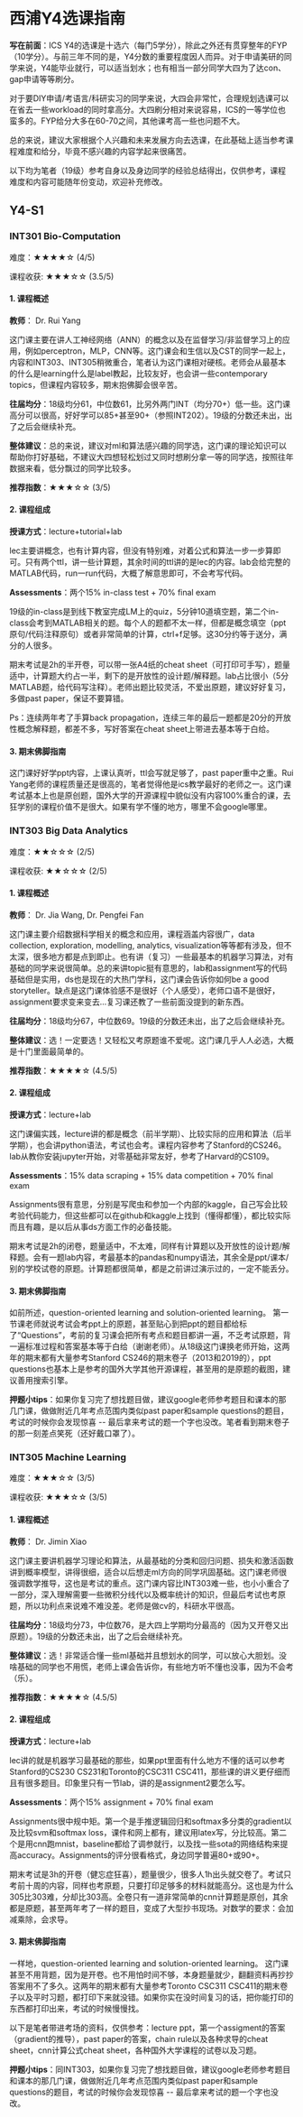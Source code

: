 # 西浦Y4选课指南

**写在前面**：ICS Y4的选课是十选六（每门5学分），除此之外还有贯穿整年的FYP（10学分）。与前三年不同的是，Y4分数的重要程度因人而异。对于申请美研的同学来说，Y4能毕业就行，可以适当划水；也有相当一部分同学大四为了达con、gap申请等等刷分。

对于要DIY申请/考语言/科研实习的同学来说，大四会非常忙，合理规划选课可以在省去一些workload的同时拿高分。大四刷分相对来说容易，ICS的一等学位也蛮多的。FYP给分大多在60-70之间，其他课考高一些也问题不大。

总的来说，建议大家根据个人兴趣和未来发展方向去选课，在此基础上适当参考课程难度和给分，毕竟不感兴趣的内容学起来很痛苦。

以下均为笔者（19级）参考自身以及身边同学的经验总结得出，仅供参考，课程难度和内容可能随年份变动，欢迎补充修改。

## Y4-S1

### **INT301 Bio-Computation**

难度：★★★★☆ (4/5)

课程收获: ★★★☆☆ (3.5/5)

#### **1. 课程概述**

**教师**： Dr. Rui Yang

这门课主要在讲人工神经网络（ANN）的概念以及在监督学习/非监督学习上的应用，例如perceptron，MLP，CNN等。这门课会和生信以及CST的同学一起上，内容和INT303、INT305稍微重合，笔者认为这门课相对硬核。老师会从最基本的什么是learning什么是label教起，比较友好，也会讲一些contemporary topics，但课程内容较多，期末抱佛脚会很辛苦。

**往届均分**：18级均分61，中位数61，比另外两门INT（均分70+）低一些。这门课高分可以很高，好好学可以85+甚至90+（参照INT202）。19级的分数还未出，出了之后会继续补充。

**整体建议**：总的来说，建议对ml和算法感兴趣的同学选，这门课的理论知识可以帮助你打好基础，不建议大四想轻松划过又同时想刷分拿一等的同学选，按照往年数据来看，低分飘过的同学比较多。

**推荐指数**：★★★☆☆ (3/5)

#### **2. 课程组成**

**授课方式**：lecture+tutorial+lab

lec主要讲概念，也有计算内容，但没有特别难，对着公式和算法一步一步算即可。只有两个ttl，讲一些计算题，其余时间的ttl讲的是lec的内容。lab会给完整的MATLAB代码，run一run代码，大概了解意思即可，不会考写代码。

**Assessments**：两个15% in-class test + 70% final exam

19级的in-class是到线下教室完成LM上的quiz，5分钟10道填空题，第二个in-class会考到MATLAB相关的题。每个人的题都不太一样，但都是概念填空（ppt原句/代码注释原句）或者非常简单的计算，ctrl+f足够。这30分约等于送分，满分的人很多。

期末考试是2h的半开卷，可以带一张A4纸的cheat sheet（可打印可手写），题量适中，计算题大约占一半，剩下的是开放性的设计题/解释题。lab占比很小（5分MATLAB题，给代码写注释）。老师出题比较灵活，不爱出原题，建议好好复习，多做past paper，保证不要算错。

Ps：连续两年考了手算back propagation，连续三年的最后一题都是20分的开放性概念解释题，都差不多，写好答案在cheat sheet上带进去基本等于白给。

#### **3. 期末佛脚指南**

这门课好好学ppt内容，上课认真听，ttl会写就足够了，past paper重中之重。Rui Yang老师的课程质量还是很高的，笔者觉得他是ics教学最好的老师之一。这门课考试基本上也是原创题，国外大学的开源课程中貌似没有内容100%重合的课，去狂学别的课程价值不是很大。如果有学不懂的地方，哪里不会google哪里。

### **INT303 Big Data Analytics**

难度：★★☆☆☆ (2/5)

课程收获: ★★☆☆☆ (2/5)

#### **1. 课程概述**

**教师**： Dr. Jia Wang, Dr. Pengfei Fan

这门课主要介绍数据科学相关的概念和应用，课程涵盖内容很广，data collection, exploration, modelling, analytics, visualization等等都有涉及，但不太深，很多地方都是点到即止。也有讲（复习）一些最基本的机器学习算法，对有基础的同学来说很简单。总的来讲topic挺有意思的，lab和assignment写的代码基础但是实用，ds也是现在的大热门学科，这门课会告诉你如何be a good storyteller。缺点是这门课体验感不是很好（个人感受），老师口语不是很好，assignment要求变来变去...复习课还教了一些前面没提到的新东西。

**往届均分**：18级均分67，中位数69。19级的分数还未出，出了之后会继续补充。 

**整体建议**：选！一定要选！又轻松又考原题谁不爱呢。这门课几乎人人必选，大概是十门里面最简单的。

**推荐指数**：★★★★☆ (4.5/5)

#### **2. 课程组成**

**授课方式**：lecture+lab

这门课偏实践，lecture讲的都是概念（前半学期）、比较实际的应用和算法（后半学期），也会讲python语法，考试也会考。课程内容参考了Stanford的CS246。lab从教你安装jupyter开始，对零基础非常友好，参考了Harvard的CS109。

**Assessments**：15% data scraping + 15% data competition + 70% final exam

Assignments很有意思，分别是写爬虫和参加一个内部的kaggle，自己写会比较考验代码能力，但这些都可以在github和kaggle上找到（懂得都懂），都比较实际而且有趣，是以后从事ds方面工作的必备技能。

期末考试是2h的闭卷，题量适中，不太难，同样有计算题以及开放性的设计题/解释题。会有一题lab内容，考最基本的pandas和numpy语法，其余全是ppt/课本/别的学校试卷的原题。计算题都很简单，都是之前讲过演示过的，一定不能丢分。

#### **3. 期末佛脚指南**

如前所述，question-oriented learning and solution-oriented learning。 第一节课老师就说考试会考ppt上的原题，甚至贴心到把ppt的题目都给标了“Questions”，考前的复习课会把所有考点和题目都讲一遍，不乏考试原题，背一遍标准过程和答案基本等于白给（谢谢老师）。从18级这门课换老师开始，这两年的期末都有大量参考Stanford CS246的期末卷子（2013和2019的），ppt questions也基本上是参考的国外大学其他开源课程，甚至用的是原题的截图，建议善用搜索引擎。

**押题小tips**：如果你复习完了想找题目做，建议google老师参考题目和课本的那几门课，做做附近几年考点范围内类似past paper和sample questions的题目，考试的时候你会发现惊喜 -- 最后拿来考试的题一个字也没改。笔者看到期末卷子的那一刻差点笑死（还好戴口罩了）。

### **INT305 Machine Learning**

难度：★★★☆☆ (3/5)

课程收获: ★★★☆☆ (3/5)

#### **1. 课程概述**

**教师**： Dr. Jimin Xiao

这门课主要讲机器学习理论和算法，从最基础的分类和回归问题、损失和激活函数讲到概率模型，讲得很细，适合以后想走ml方向的同学巩固基础。这门课老师很强调数学推导，这也是考试的重点。这门课内容比INT303难一些，也小小重合了一部分，深入理解需要一些微积分线代以及概率统计的知识，但最后考试也考原题，所以功利点来说难不难没差。老师是做cv的，科研水平很高。

**往届均分**：18级均分73，中位数76，是大四上学期均分最高的（因为又开卷又出原题）。19级的分数还未出，出了之后会继续补充。 

**整体建议**：选！非常适合懂一些ml基础并且想划水的同学，可以放心大胆划。没啥基础的同学也不用慌，老师上课会告诉你，有些地方听不懂也没事，因为不会考（乐）。

**推荐指数**：★★★★☆ (4.5/5)

#### **2. 课程组成**

**授课方式**：lecture+lab

lec讲的就是机器学习最基础的那些，如果ppt里面有什么地方不懂的话可以参考Stanford的CS230 CS231和Toronto的CSC311 CSC411，那些课的讲义更仔细而且有很多题目。印象里只有一节lab，讲的是assignment2要怎么写。

**Assessments**：两个15% assignment + 70% final exam

Assignments很中规中矩。第一个是手推逻辑回归和softmax多分类的gradient以及比较svm和softmax loss，课件和网上都有，建议用latex写，分比较高。第二个是用cnn跑mnist，baseline都给了调参就行，以及找一些sota的网络结构来提高accuracy。Assignments的评分很看格式，身边同学普遍80+或90+。

期末考试是3h的开卷（健忘症狂喜），题量很少，很多人1h出头就交卷了。考试只考前十周的内容，同样也考原题，只要打印足够多的材料就能高分。这也是为什么305比303难，分却比303高。全卷只有一道非常简单的cnn计算题是原创，其余都是原题，甚至两年考了一样的题目，变成了大型抄书现场。对数学的要求：会加减乘除，会求导。

#### **3. 期末佛脚指南**

一样地，question-oriented learning and solution-oriented learning。 这门课甚至不用背题，因为是开卷。也不用怕时间不够，本身题量就少，翻翻资料再抄抄答案用不了多久。这两年的期末都有大量参考Toronto CSC311 CSC411的期末卷子以及平时习题，都打印下来就没错。如果你实在没时间复习的话，把你能打印的东西都打印出来，考试的时候慢慢找。

以下是笔者带进考场的资料，仅供参考：lecture ppt，第一个assigment的答案（gradient的推导），past paper的答案，chain rule以及各种求导的cheat sheet，cnn计算公式cheat sheet，各种国外大学课程的试卷以及习题。

**押题小tips**：同INT303，如果你复习完了想找题目做，建议google老师参考题目和课本的那几门课，做做附近几年考点范围内类似past paper和sample questions的题目，考试的时候你会发现惊喜 -- 最后拿来考试的题一个字也没改。

